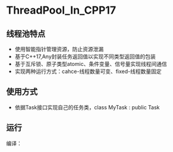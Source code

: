 # ThreadPool_In_CPP17

## 线程池特点
* 使用智能指针管理资源，防止资源泄漏
* 基于C++17,Any封装任务返回值以实现不同类型返回值的包装
* 基于互斥锁、原子类型atomic、条件变量、信号量实现线程间通信
* 实现两种运行方式：cahce-线程数量可变、fixed-线程数量固定

## 使用方式
* 依据Task接口实现自己的任务类，class MyTask : public Task

## 运行
编译：
